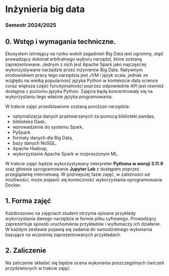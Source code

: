 # Inżynieria big data

### Semestr 2024/2025

## 0. Wstęp i wymagania techniczne.

Ekosystem istniejący na rynku wokół zagadnień Big Data jest ogromny, stąd prowadzący dokonał arbitralnego wyboru narzędzi, które zostaną zaprezentowane. Jednym z nich jest Apache Spark jako najczęściej wykorzystywane narzędzie przez inżynierów Big Data. Natywnym środowiskiem pracy tego narzędzia jest JVM i język scala, jednak ze względu na wielką popularność języka Python w kontekście data science coraz większa część funckjonalności poprzez odpowiednie API jest również dostępna z poziomu języka Python. Zajęcia będą koncentrowały się na wykorzystaniu tego właśnie języka programowania.

W trakcie zajęć przedstawione zostaną poniższe narzędzia:
* optymalizacja danych przetwarzanych za pomocą biblioteki pandas,
* biblioteka Dask,
* wprowadzenie do systemu Spark,
* PySpark
* formaty danych dla Big Data,
* bazy danych NoSQL,
* Apache Hadoop,
* wykorzystanie Apache Spark w rozproszonym ML.

W trakcie zajęć będzie wykorzystywany interpreter **Pythona w wersji 3.11.9** oraz głównie oprogramowanie **Jupyter Lab** z dostępem poprzez przeglądarkę internetową.
W późniejszej fazie zajęć, w zależności od możliwości, może pojawić się konieczność wykorzystania oprogramowania Docker.

## 1. Forma zajęć

Każdorazowo na zajęciach student otrzyma opisane przykłady wykorzystania danego narzędzia w formie pliku cyfrowego.
Prowadzący zaprezentuje sposób uruchomienia przykładów i wytłumaczy ich działanie. W każdym zestawie pojawią się zadania do samodzielnego wykonania bazujące na wcześniej zaprezentowanych przykładach.

## 2. Zaliczenie

Na zaliczenie składać się będzie ocena wykonania poszczególnych ćwiczeń przydzielonych w trakcie zajęć.
